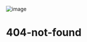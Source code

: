![image](https://github.com/Bagse/404-not-found/assets/102260190/95bf6bc9-90b2-466a-a2de-35418e3e6515)

# 404-not-found
